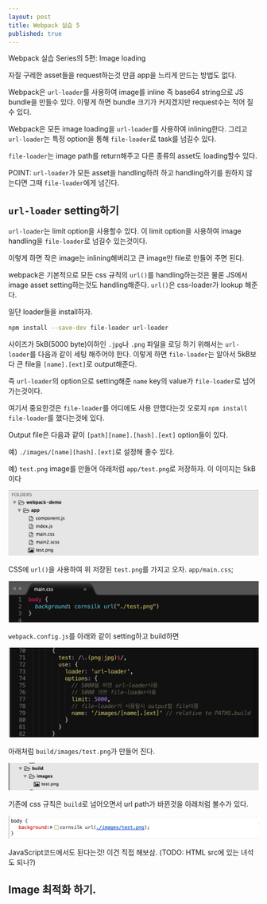 ```yaml
---
layout: post
title: Webpack 실습 5
published: true
---
```


Webpack 실습 Series의 5편: Image loading

자질 구레한 asset들을 request하는것 만큼 app을 느리게 만드는 방법도 없다.

Webpack은 `url-loader`를 사용하여 image를 inline 즉 base64 string으로 JS bundle을 만들수 있다. 이렇게 하면 bundle 크기가 커지겠지만 request수는 적어 질수 있다.

Webpack은 모든 image loading을 `url-loader`를 사용하여 inlining한다. 그리고 `url-loader`는 특정 option을 통해 `file-loader`로 task를 넘길수 있다.

`file-loader`는 image path를 return해주고 다른 종류의 asset도 loading할수 있다.

POINT: `url-loader`가 모든 asset을 handling하려 하고 handling하기를 원하지 않는다면 그때 `file-loader`에게 넘긴다.

## `url-loader` setting하기
`url-loader`는 limit option을 사용할수 있다. 이 limit option을 사용하여 image handling을 `file-loader`로 넘길수 있는것이다.

이렇게 하면 작은 image는 inlining해버리고 큰 image만 file로 만들어 주면 된다.

webpack은 기본적으로 모든 css 규칙의 `url()`를 handling하는것은 물론 JS에서 image asset setting하는것도 handling해준다. `url()`은 css-loader가 lookup 해준다.

일단 loader들을 install하자.

```bash
npm install --save-dev file-loader url-loader
```

사이즈가 5kB(5000 byte)이하인 `.jpg`나 `.png` 파일을 로딩 하기 위해서는 `url-loader`를 다음과 같이 세팅 해주어야 한다.
이렇게 하면 `file-loader`는 알아서 5kB보다 큰 file을 `[name].[ext]`로 output해준다. 

즉 `url-loader`의 option으로 setting해준 `name` key의 value가 `file-loader`로 넘어 가는것이다. 

여기서 중요한것은 `file-loader`를 어디에도 사용 안했다는것 오로지 `npm install file-loader`를 했다는것에 있다.

Output file은 다음과 같이 `[path][name].[hash].[ext]` option들이 있다. 

예) `./images/[name][hash].[ext]`로 설정해 줄수 있다.

예)
`test.png` image를 만들어 아래처럼 `app/test.png`로 저장하자. 이 이미지는 5kB이다

![webpack5-app-test-image](/images/webpack5-app-test-image.png)

CSS에 `url()`을 사용하여 위 저장된 `test.png`를 가지고 오자.
`app/main.css`;

![webpack5-main-css-bg-url](/images/webpack5-main-css-bg-url.png)

`webpack.config.js`를 아래와 같이 setting하고 build하면

![webpack5-webpack-config-url-loader](/images/webpack5-webpack-config-url-loader.png)

아래처럼 `build/images/test.png`가 만들어 진다.

![webpack5-build-images-test](/images/webpack5-build-images-test.png)

기존에 css 규칙은 `build`로 넘어오면서 url path가 바뀐것을 아래처럼 볼수가 있다.

![webpack5-path-resolve](/images/webpack5-path-resolve.png)

JavaScript코드에서도 된다는것! 이건 직접 해보삼.
(TODO: HTML src에 있는 녀석도 되나?)


## Image 최적화 하기.




